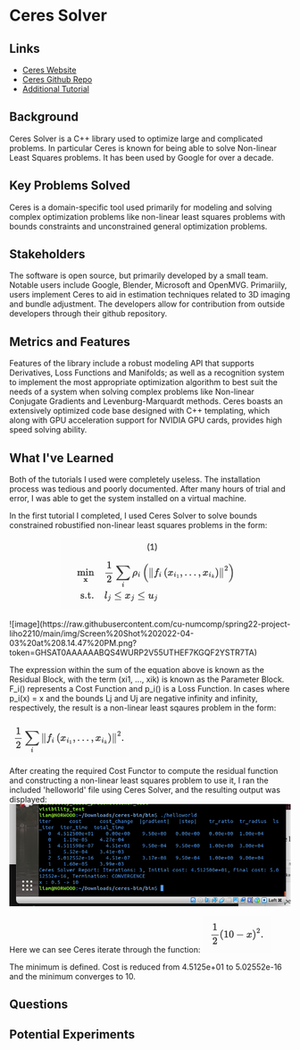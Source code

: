 # Ceres Solver


## Links
* [Ceres Website](http://ceres-solver.org/index.html)
* [Ceres Github Repo](https://github.com/ceres-solver/ceres-solver)
* [Additional Tutorial](https://towardsdatascience.com/how-to-create-a-c-project-using-ceres-solver-f3d67c8044f3)


## Background
Ceres Solver is a C++ library used to optimize large and complicated problems. In particular Ceres is known for being able to solve Non-linear Least Squares problems. It has been used by Google for over a decade. 

## Key Problems Solved
Ceres is a domain-specific tool used primarily for modeling and solving complex optimization problems like non-linear least squares problems with bounds constraints and unconstrained general optimization problems. 

## Stakeholders
The software is open source, but primarily developed by a small team. Notable users include Google, Blender, Microsoft and OpenMVG. Primariily, users implement Ceres to aid in estimation techniques related to 3D imaging and bundle adjustment. 
The developers allow for contribution from outside developers through their github repository. 

## Metrics and Features
Features of the library include a robust modeling API that supports Derivatives, Loss Functions and Manifolds; as well as a recognition system to implement the most appropriate optimization algorithm to best suit the needs of a system when solving complex problems like Non-linear Conjugate Gradients and Levenburg-Marquardt methods.
Ceres boasts an extensively optimized code base designed with C++ templating, which along with GPU acceleration support for NVIDIA GPU cards, provides high speed solving ability. 

## What I've Learned
Both of the tutorials I used were completely useless. The installation process was tedious and poorly documented. After many hours of trial and error, I was able to get the system installed on a virtual machine.

In the first tutorial I completed, I used Ceres Solver to solve bounds constrained robustified non-linear least squares problems in the form:
<p align="center">
  <img src="https://raw.githubusercontent.com/cu-numcomp/spring22-project-liho2210/main/img/Screen%20Shot%202022-04-03%20at%208.14.47%20PM.png?token=GHSAT0AAAAAABQS4WURP2V55UTHEF7KGQF2YSTR7TA" />
</p>
![image](https://raw.githubusercontent.com/cu-numcomp/spring22-project-liho2210/main/img/Screen%20Shot%202022-04-03%20at%208.14.47%20PM.png?token=GHSAT0AAAAAABQS4WURP2V55UTHEF7KGQF2YSTR7TA)

The expression within the sum of the equation above is known as the Residual Block, with the term (xi1, ..., xik) is known as the Parameter Block. F_i() represents a Cost Function and p_i() is a Loss Function. In cases where p_i(x) = x and the bounds Lj and Uj are negative infinity and infinity, respectively, the result is a non-linear least sqaures problem in the form: 

![image](https://raw.githubusercontent.com/cu-numcomp/spring22-project-liho2210/main/img/Screen%20Shot%202022-04-03%20at%209.11.06%20PM.png?token=GHSAT0AAAAAABQS4WUQCOYLGNK53LSX2F3SYSTTR5A)

After creating the required Cost Functor to compute the residual function and constructing a non-linear least squares problem to use it, I ran the included 'helloworld' file using Ceres Solver, and the resulting output was displayed:
![image](https://raw.githubusercontent.com/cu-numcomp/spring22-project-liho2210/main/img/Screen%20Shot%202022-04-04%20at%2011.03.48%20AM.png?token=GHSAT0AAAAAABQS4WURTPGXXQXK3BBS7JFUYSUMKOQ)

Here we can see Ceres iterate through the function: ![image](https://raw.githubusercontent.com/cu-numcomp/spring22-project-liho2210/main/img/Screen%20Shot%202022-04-04%20at%2011.18.57%20AM.png?token=GHSAT0AAAAAABQS4WURVYJ73BYEMQJ2LOJMYSUMQ5Q) 

The minimum is defined. Cost is reduced from 4.5125e+01 to 5.02552e-16 and the minimum converges to 10.

## Questions

## Potential Experiments


```python

```
